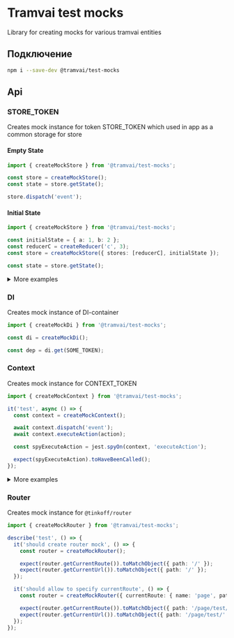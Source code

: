# Tramvai test mocks

Library for creating mocks for various tramvai entities

## Подключение

```bash
npm i --save-dev @tramvai/test-mocks
```

## Api

### STORE_TOKEN

Creates mock instance for token STORE_TOKEN which used in app as a common storage for store

#### Empty State

```ts
import { createMockStore } from '@tramvai/test-mocks';

const store = createMockStore();
const state = store.getState();

store.dispatch('event');
```

#### Initial State

```ts
import { createMockStore } from '@tramvai/test-mocks';

const initialState = { a: 1, b: 2 };
const reducerC = createReducer('c', 3);
const store = createMockStore({ stores: [reducerC], initialState });

const state = store.getState();
```

<p>
<details>
<summary>More examples</summary>

@inline src/store.spec.ts

</details>
</p>

### DI

Creates mock instance of DI-container

```ts
import { createMockDi } from '@tramvai/test-mocks';

const di = createMockDi();

const dep = di.get(SOME_TOKEN);
```

### Context

Creates mock instance for CONTEXT_TOKEN

```ts
import { createMockContext } from '@tramvai/test-mocks';

it('test', async () => {
  const context = createMockContext();

  await context.dispatch('event');
  await context.executeAction(action);

  const spyExecuteAction = jest.spyOn(context, 'executeAction');

  expect(spyExecuteAction).toHaveBeenCalled();
});
```

<p>
<details>
<summary>More examples</summary>

@inline src/context.spec.ts

</details>
</p>

### Router

Creates mock instance for `@tinkoff/router`

```ts
import { createMockRouter } from '@tramvai/test-mocks';

describe('test', () => {
  it('should create router mock', () => {
    const router = createMockRouter();

    expect(router.getCurrentRoute()).toMatchObject({ path: '/' });
    expect(router.getCurrentUrl()).toMatchObject({ path: '/' });
  });

  it('should allow to specify currentRoute', () => {
    const router = createMockRouter({ currentRoute: { name: 'page', path: '/page/test/' } });

    expect(router.getCurrentRoute()).toMatchObject({ path: '/page/test/' });
    expect(router.getCurrentUrl()).toMatchObject({ path: '/page/test/' });
  });
});
```
